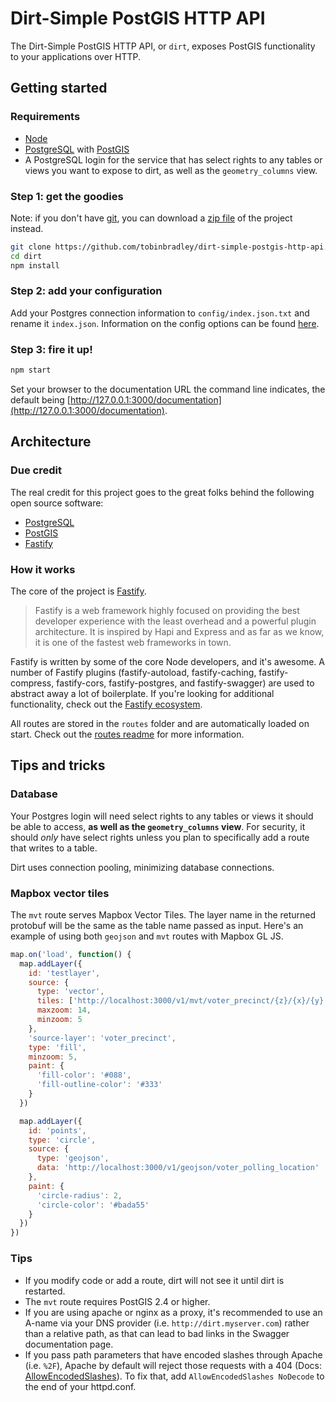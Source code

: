 # Dirt-Simple PostGIS HTTP API

The Dirt-Simple PostGIS HTTP API, or `dirt`, exposes PostGIS functionality to your applications over HTTP.

## Getting started

### Requirements

- [Node](https://nodejs.org/)
- [PostgreSQL](https://postgresql.org/) with [PostGIS](https://postgis.net/)
- A PostgreSQL login for the service that has select rights to any tables or views you want to expose to dirt, as well as the `geometry_columns` view.

### Step 1: get the goodies

Note: if you don't have [git](https://git-scm.com/), you can download a [zip file](https://github.com/tobinbradley/dirt-simple-postgis-http-api/archive/master.zip) of the project instead.

```bash
git clone https://github.com/tobinbradley/dirt-simple-postgis-http-api.git dirt
cd dirt
npm install
```

### Step 2: add your configuration

Add your Postgres connection information to `config/index.json.txt` and rename it `index.json`. Information on the config options can be found [here](config/README.md).

### Step 3: fire it up!

```bash
npm start
```

Set your browser to the documentation URL the command line indicates, the default being [http://127.0.0.1:3000/documentation](http://127.0.0.1:3000/documentation).

## Architecture

### Due credit

The real credit for this project goes to the great folks behind the following open source software:

- [PostgreSQL](https://postgresql.org/)
- [PostGIS](https://postgis.net/)
- [Fastify](https://www.fastify.io/)

### How it works

The core of the project is [Fastify](https://www.fastify.io/).

> Fastify is a web framework highly focused on providing the best developer experience with the least overhead and a powerful plugin architecture. It is inspired by Hapi and Express and as far as we know, it is one of the fastest web frameworks in town.

Fastify is written by some of the core Node developers, and it's awesome. A number of Fastify plugins (fastify-autoload, fastify-caching, fastify-compress, fastify-cors, fastify-postgres, and fastify-swagger) are used to abstract away a lot of boilerplate. If you're looking for additional functionality, check out the [Fastify ecosystem](https://www.fastify.io/ecosystem).

All routes are stored in the `routes` folder and are automatically loaded on start. Check out the [routes readme](routes/README.md) for more information.

## Tips and tricks

### Database

Your Postgres login will need select rights to any tables or views it should be able to access, **as well as the `geometry_columns` view**. For security, it should _only_ have select rights unless you plan to specifically add a route that writes to a table.

Dirt uses connection pooling, minimizing database connections.

### Mapbox vector tiles

The `mvt` route serves Mapbox Vector Tiles. The layer name in the returned protobuf will be the same as the table name passed as input. Here's an example of using both `geojson` and `mvt` routes with Mapbox GL JS.

```javascript
map.on('load', function() {
  map.addLayer({
    id: 'testlayer',
    source: {
      type: 'vector',
      tiles: ['http://localhost:3000/v1/mvt/voter_precinct/{z}/{x}/{y}'],
      maxzoom: 14,
      minzoom: 5
    },
    'source-layer': 'voter_precinct',
    type: 'fill',
    minzoom: 5,
    paint: {
      'fill-color': '#088',
      'fill-outline-color': '#333'
    }
  })

  map.addLayer({
    id: 'points',
    type: 'circle',
    source: {
      type: 'geojson',
      data: 'http://localhost:3000/v1/geojson/voter_polling_location'
    },
    paint: {
      'circle-radius': 2,
      'circle-color': '#bada55'
    }
  })
})
```

### Tips

- If you modify code or add a route, dirt will not see it until dirt is restarted.
- The `mvt` route requires PostGIS 2.4 or higher.
- If you are using apache or nginx as a proxy, it's recommended to use an A-name via your DNS provider (i.e. `http://dirt.myserver.com`) rather than a relative path, as that can lead to bad links in the Swagger documentation page.
- If you pass path parameters that have encoded slashes through Apache (i.e. `%2F`), Apache by default will reject those requests with a 404 (Docs: [AllowEncodedSlashes](https://httpd.apache.org/docs/2.4/mod/core.html#allowencodedslashes)). To fix that, add `AllowEncodedSlashes NoDecode` to the end of your httpd.conf.
